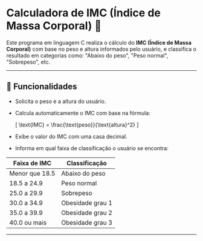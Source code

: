 # Calculadora de IMC (Índice de Massa Corporal) 🧮

Este programa em linguagem C realiza o cálculo do **IMC (Índice de Massa Corporal)** com base no peso e altura informados pelo usuário, e classifica o resultado em categorias como: "Abaixo do peso", "Peso normal", "Sobrepeso", etc.

---

## 📌 Funcionalidades

- Solicita o peso e a altura do usuário.
- Calcula automaticamente o IMC com base na fórmula:
  
  \[
  \text{IMC} = \frac{\text{peso}}{\text{altura}^2}
  \]

- Exibe o valor do IMC com uma casa decimal.
- Informa em qual faixa de classificação o usuário se encontra:

| Faixa de IMC        | Classificação         |
|---------------------|------------------------|
| Menor que 18.5      | Abaixo do peso         |
| 18.5 a 24.9         | Peso normal            |
| 25.0 a 29.9         | Sobrepeso              |
| 30.0 a 34.9         | Obesidade grau 1       |
| 35.0 a 39.9         | Obesidade grau 2       |
| 40.0 ou mais        | Obesidade grau 3       |

---
